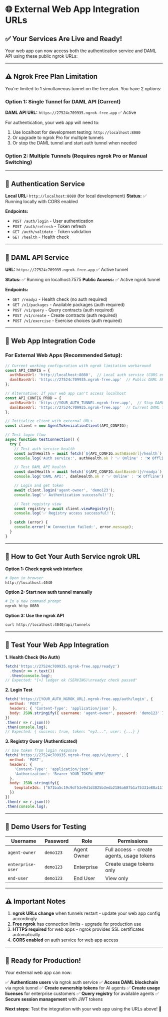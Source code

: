 # 🌐 **External Web App Integration URLs**

## ✅ **Your Services Are Live and Ready!**

Your web app can now access both the authentication service and DAML API using these public ngrok URLs:

---

## ⚠️ **Ngrok Free Plan Limitation**
You're limited to 1 simultaneous tunnel on the free plan. You have 2 options:

### **Option 1: Single Tunnel for DAML API (Current)**
**DAML API URL:** `https://27524c709935.ngrok-free.app` ✅ Active

For authentication, your web app will need to:
1. Use localhost for development testing: `http://localhost:8080`
2. Or upgrade to ngrok Pro for multiple tunnels
3. Or stop the DAML tunnel and start auth tunnel when needed

### **Option 2: Multiple Tunnels (Requires ngrok Pro or Manual Switching)**

---

## 🔑 **Authentication Service**
**Local URL:** `http://localhost:8080` (for local development)
**Status:** ✅ Running locally with CORS enabled

**Endpoints:**
- `POST /auth/login` - User authentication
- `POST /auth/refresh` - Token refresh
- `GET /auth/validate` - Token validation
- `GET /health` - Health check

---

## 🔗 **DAML API Service**
**URL:** `https://27524c709935.ngrok-free.app` ✅ Active tunnel

**Status:** ✅ Running on localhost:7575
**Public Access:** ✅ Active ngrok tunnel

**Endpoints:**
- `GET /readyz` - Health check (no auth required)
- `GET /v1/packages` - Available packages (auth required)
- `POST /v1/query` - Query contracts (auth required)
- `POST /v1/create` - Create contracts (auth required)
- `POST /v1/exercise` - Exercise choices (auth required)

---

## 📱 **Web App Integration Code**

### **For External Web Apps (Recommended Setup):**

```javascript
// Current working configuration with ngrok limitation workaround
const API_CONFIG = {
  authBaseUrl: 'http://localhost:8080',  // Local auth service (CORS enabled)
  damlBaseUrl: 'https://27524c709935.ngrok-free.app'  // Public DAML API
};

// Alternative: If your web app can't access localhost
const API_CONFIG_PROD = {
  authBaseUrl: 'https://YOUR_AUTH_TUNNEL.ngrok-free.app',  // Stop DAML tunnel first
  damlBaseUrl: 'https://27524c709935.ngrok-free.app'  // Current DAML tunnel
};

// Initialize client with external URLs
const client = new AgentTokenizationClient(API_CONFIG);

// Test login flow
async function testConnection() {
  try {
    // Test auth service health
    const authHealth = await fetch(`${API_CONFIG.authBaseUrl}/health`);
    console.log('Auth service:', authHealth.ok ? '✅ Online' : '❌ Offline');

    // Test DAML API health
    const damlHealth = await fetch(`${API_CONFIG.damlBaseUrl}/readyz`);
    console.log('DAML API:', damlHealth.ok ? '✅ Online' : '❌ Offline');

    // Login and get token
    await client.login('agent-owner', 'demo123');
    console.log('✅ Authentication successful!');

    // Test registry view
    const registry = await client.viewRegistry();
    console.log('✅ Registry access successful!');

  } catch (error) {
    console.error('❌ Connection failed:', error.message);
  }
}
```

---

## 🔧 **How to Get Your Auth Service ngrok URL**

**Option 1: Check ngrok web interface**
```bash
# Open in browser
http://localhost:4040
```

**Option 2: Start new auth tunnel manually**
```bash
# In a new command prompt
ngrok http 8080
```

**Option 3: Use the ngrok API**
```bash
curl http://localhost:4040/api/tunnels
```

---

## 🧪 **Test Your Web App Integration**

**1. Health Check (No Auth)**
```javascript
fetch('https://27524c709935.ngrok-free.app/readyz')
  .then(r => r.text())
  .then(console.log);
// Expected: "[+] ledger ok (SERVING)\nreadyz check passed"
```

**2. Login Test**
```javascript
fetch('https://[YOUR_AUTH_NGROK_URL].ngrok-free.app/auth/login', {
  method: 'POST',
  headers: { 'Content-Type': 'application/json' },
  body: JSON.stringify({ username: 'agent-owner', password: 'demo123' })
})
.then(r => r.json())
.then(console.log);
// Expected: { success: true, token: "eyJ...", user: {...} }
```

**3. Registry Query (Authenticated)**
```javascript
// Use token from login response
fetch('https://27524c709935.ngrok-free.app/v1/query', {
  method: 'POST',
  headers: {
    'Content-Type': 'application/json',
    'Authorization': 'Bearer YOUR_TOKEN_HERE'
  },
  body: JSON.stringify({
    templateIds: ["671ba5c19c9df53e9d1d3025b3edb2186a687b1a75331e88a1119bfaed27fd4b:AgentTokenizationV2:AgentRegistration"]
  })
})
.then(r => r.json())
.then(console.log);
```

---

## 🔐 **Demo Users for Testing**

| Username | Password | Role | Permissions |
|----------|----------|------|-------------|
| `agent-owner` | `demo123` | Agent Owner | Full access - create agents, usage tokens |
| `enterprise-user` | `demo123` | Enterprise | Create usage tokens only |
| `end-user` | `demo123` | End User | View only |

---

## ⚠️ **Important Notes**

1. **ngrok URLs change** when tunnels restart - update your web app config accordingly
2. **Free ngrok** has connection limits - upgrade for production use
3. **HTTPS required** for web apps - ngrok provides SSL certificates automatically
4. **CORS enabled** on auth service for web app access

---

## 🎉 **Ready for Production!**

Your external web app can now:

✅ **Authenticate users** via ngrok auth service
✅ **Access DAML blockchain** via ngrok tunnel
✅ **Create ownership tokens** for AI agents
✅ **Create usage licenses** for enterprise customers
✅ **Query registry** for available agents
✅ **Secure session management** with JWT tokens

**Next steps:** Test the integration with your web app using the URLs above! 🚀
